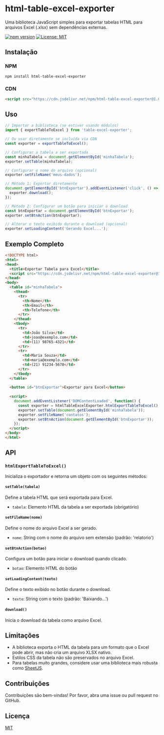 # html-table-excel-exporter

Uma biblioteca JavaScript simples para exportar tabelas HTML para arquivos Excel (.xlsx) sem dependências externas.

[![npm version](https://img.shields.io/npm/v/table-excel-exporter.svg)](https://www.npmjs.com/package/html-table-excel-exporter)
[![License: MIT](https://img.shields.io/badge/License-MIT-yellow.svg)](https://opensource.org/licenses/MIT)

## Instalação

### NPM
```bash
npm install html-table-excel-exporter
```

### CDN
```html
<script src="https://cdn.jsdelivr.net/npm/html-table-excel-exporter@1.0.0/dist/html-table-excel-exporter.min.js"></script>
```

## Uso

```javascript
// Importar a biblioteca (se estiver usando módulos)
import { exportTableToExcel } from 'table-excel-exporter';

// Ou usar diretamente se incluída via CDN
const exporter = exportTableToExcel();

// Configurar a tabela a ser exportada
const minhaTabela = document.getElementById('minhaTabela');
exporter.setTable(minhaTabela);

// Configurar o nome do arquivo (opcional)
exporter.setFileName('meus-dados');

// Método 1: Exportar diretamente
document.getElementById('btnExportar').addEventListener('click', () => {
  exporter.download();
});

// Método 2: Configurar um botão para iniciar o download
const btnExportar = document.getElementById('btnExportar');
exporter.setBtnAction(btnExportar);

// Alterar o texto exibido durante o download (opcional)
exporter.setLoadingContent('Gerando Excel...');
```

## Exemplo Completo

```html
<!DOCTYPE html>
<html>
<head>
  <title>Exportar Tabela para Excel</title>
  <script src="https://cdn.jsdelivr.net/npm/html-table-excel-exporter@1.0.0/dist/html-table-excel-exporter.min.js"></script>
</head>
<body>
  <table id="minhaTabela">
    <thead>
      <tr>
        <th>Nome</th>
        <th>Email</th>
        <th>Telefone</th>
      </tr>
    </thead>
    <tbody>
      <tr>
        <td>João Silva</td>
        <td>joao@exemplo.com</td>
        <td>(11) 98765-4321</td>
      </tr>
      <tr>
        <td>Maria Souza</td>
        <td>maria@exemplo.com</td>
        <td>(21) 91234-5678</td>
      </tr>
    </tbody>
  </table>
  
  <button id="btnExportar">Exportar para Excel</button>
  
  <script>
    document.addEventListener('DOMContentLoaded', function() {
      const exporter = htmlTableExcelExporter.htmlExportTableToExcel();
      exporter.setTable(document.getElementById('minhaTabela'));
      exporter.setFileName('contatos');
      exporter.setBtnAction(document.getElementById('btnExportar'));
    });
  </script>
</body>
</html>
```

## API

### `htmlExportTableToExcel()`
Inicializa o exportador e retorna um objeto com os seguintes métodos:

#### `setTable(tabela)`
Define a tabela HTML que será exportada para Excel.
- `tabela`: Elemento HTML da tabela a ser exportada (obrigatório)

#### `setFileName(nome)`
Define o nome do arquivo Excel a ser gerado.
- `nome`: String com o nome do arquivo sem extensão (padrão: 'relatorio')

#### `setBtnAction(botao)`
Configura um botão para iniciar o download quando clicado.
- `botao`: Elemento HTML do botão

#### `setLoadingContent(texto)`
Define o texto exibido no botão durante o download.
- `texto`: String com o texto (padrão: 'Baixando...')

#### `download()`
Inicia o download da tabela como arquivo Excel.

## Limitações

- A biblioteca exporta o HTML da tabela para um formato que o Excel pode abrir, mas não cria um arquivo XLSX nativo.
- Estilos CSS da tabela não são preservados no arquivo Excel.
- Para tabelas muito grandes, considere usar uma biblioteca mais robusta como [SheetJS](https://github.com/SheetJS/sheetjs).

## Contribuições

Contribuições são bem-vindas! Por favor, abra uma issue ou pull request no GitHub.

## Licença

[MIT](LICENSE)